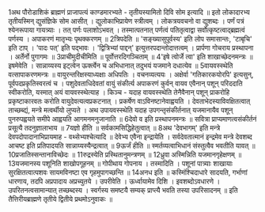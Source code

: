


1अथ पौरोडाशिकं ब्राह्मणं प्राजापत्यं काण्डमारभ्यते - तृतीयस्यामितो दिवि सोम इत्यादि ॥ इतो लोकादारभ्य तृतीयस्मिन् द्युसंज्ञिके सोम आसीत् । द्युलोकाभिप्रायेण स्त्रीत्वम् । लोकत्रयवचनो वा द्युशब्दः । पर्णं पत्रं श्येनरूपाया गायत्र्याः । तत् पर्णः पलाशोऽभवत् । तस्मात्पतनात् पर्णत्वं पतितृत्वाद्वा सर्वोत्कृष्टत्वाद्ब्रह्मत्वं पर्णस्य । अपाकरणं मातृभ्यः पृथक्करणम् ॥
2त्रिपदेति ॥ 'सङ्ख्यासुपूर्वस्य' इति लोप समासान्तः, 'टाबृचि' इति टाप् । 'पादः पत्' इति पद्भावः । 'द्वित्रिभ्यां पाद्दन्' इत्युत्तरपदान्तोदात्तत्वम् । प्रार्पणा गोचराय प्रस्थापना । अर्तेर्नो पुगागमः ॥
3प्राचीमुदीचीमिति ॥ पूर्वोत्तरदिगञ्चिताम् ॥
4'इषे त्वोर्जे त्वा' इति शाखाच्छेदनमन्त्रः ॥ इषमेवेति । सान्नाय्यस्य इट्त्वेन ऊर्क्त्वेन च अभिधानात् तदुभयं यजमाने दधात्येव ॥
5वायवस्स्थेति वत्सापाकरणमन्त्रः ॥ वायुरन्तरिक्षस्याध्यक्षाः अधिपतिः । वचनव्यत्ययः । अक्षेर्वा 'गतिकारकयोरपि' इत्यसुन्, पूर्वपदप्रकृतिस्वरत्वं च । पशुदेवताधिदेवतां वायुं संकीर्त्य अपाकरणं कुर्वन् वायव एवैनान् पशून् परिददाति स्वीकरोति, यस्मात् अयं वायवस्स्थेत्याह । किञ्च - यदाह वायवस्स्थेति तेनैवैनान् पशून् प्राकरोहि प्रकृष्टाकारवतः करोति वायुदेवत्यत्वप्रकटनात् । प्रकर्षेण वाऽविनष्टानेवाह्वयति । देवताभेदस्याविवक्षितत्वात् ताच्छब्द्यं, मन्त्रे मत्वर्थीयो लुप्यते । अथ उपायवस्स्थेति यदाह उपगन्तृसंकीर्तनात् यजमानायैव पशून् पुनरुपह्वयते समीपे आह्वयति आगमनमनुजानाति ॥
6देवो व इति प्रस्थापनमन्त्रः ॥ सवित्रा प्राप्यमाणत्वसंकीर्तनं प्रसूत्यै तदनुज्ञालाभाय ॥
7यज्ञो हीति ॥ सर्वकामसिद्धिहेतुत्वात् ॥
8अथ 'देवभागम्' इति मन्त्रे देवपदोपादानाभिप्रायमाह - वथ्सेभ्यश्चेत्यादि ॥ देवेभ्य एवैना इन्द्रायेति । सर्वदेवतात्मानं इन्द्रमेव मन्त्रे देवशब्द आचष्ट इति प्रतिपादयति सान्नाय्यस्यैन्द्रत्वात् ॥
9ऊर्जं हीति ॥ स्मर्तव्यत्वाभिधानं संस्तुत्वैव भवतीति यावत् ॥
10प्रजातिस्सन्तानाविच्छेदः ॥
11रुद्रस्येति प्रस्थितानुमन्त्रणम् ॥
12ध्रुवा अस्मिन्निति यजमानगृहेक्षणम् ॥
13यजमानस्य पशूनिति शाखोपगूहनम् ॥ गोपीथाय गोपनाय । तस्मादिति । पशूनां पात्र्याः शाखायाः सुरक्षितत्वात्पशवः सायमविनष्टा एव गृहमुपागच्छन्ति ॥
14अनध इति ॥ कस्मिंश्चिदाधारे सादयति, गर्भाणां धारणाय, तदपि अप्रपादाय अप्रच्युतये । उपरीवेति । ऊर्ध्वायामेव दिशि । इवशब्दोऽवधारणे । उपरितनत्वसामान्यात् तच्छब्दस्य । स्वर्गस्य समष्टयै सम्यक् प्राप्त्यै भवति तस्या उपरिसादनम् ॥
इति तैत्तिरीयब्राह्मणे तृतीये द्वितीये प्रथमोऽनुवाकः ॥  
